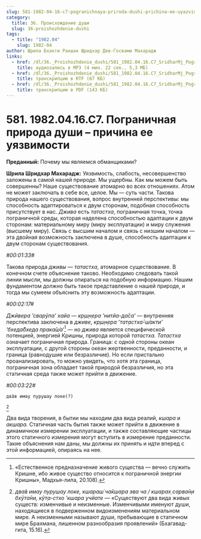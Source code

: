 ```yaml
---
slug: 581-1982-04-16-c7-pogranichnaya-priroda-dushi-prichina-ee-uyazvimosti
category:
  title: 36. Происхождение души
  slug: 36-proishozhdenie-dushi
tags:
  - title: "1982.04"
    slug: 1982-04
author: Шрила Бхакти Ракшак Шридхар Дев-Госвами Махарадж
links:
  - href: /dl/36._Proishozhdenie_dushi/581_1982.04.16.C7_SridharMj_Pogranichnaja_priroda_dushi--prichina_ee_ujazvimosti.mp3
    title: аудиозапись в MP3 (4 мин. 22 сек., 5,3 МБ)
  - href: /dl/36._Proishozhdenie_dushi/581_1982.04.16.C7_SridharMj_Pogranichnaja_priroda_dushi--prichina_ee_ujazvimosti.rtf
    title: транскрипцию в RTF (67 КБ)
  - href: /dl/36._Proishozhdenie_dushi/581_1982.04.16.C7_SridharMj_Pogranichnaja_priroda_dushi--prichina_ee_ujazvimosti.pdf
    title: транскрипцию в PDF (143 КБ)
---
```


# 581. 1982.04.16.C7. Пограничная природа души – причина ее уязвимости

**Преданный:** Почему мы являемся обманщиками?

**Шрила Шридхар Махарадж:** Уязвимость, слабость, несовершенство заложены в самой нашей природе. Мы ущербны. Как мы можем быть совершенны? Наше существование атомарно во всех отношениях. Атом не может заключать в себе все, целое. Мы — суть части. Такова природа нашего существования, вопрос внутренней перспективы: мы способность адаптироваться к двум сторонам, подобная способность присутствует в нас. *Джива* есть *татастха*, пограничная точка, точка пограничной среды, которая наделена способностью адаптации к двум сторонам: материальному миру (миру эксплуатации) и миру служения (высшему миру). Связь с высшим началом и связь с низшим началом — эта двойная возможность заключена в душе, способность адаптации к двум сторонам существования.

*#00:01:33#*

Такова природа *дживы* — *татастха*, атомарное существование. В конечном счете объяснение таково. Необходимо следовать такой линии мысли, мы должны опираться на подобную информацию. Нашим фундаментом должно быть такое представление о нашей природе, и тогда мы сумеем объяснить эту возможность адаптации.

*#00:02:17#*

*Джӣвера ’сварӯпа’ хайа — кр̣ш̣н̣ера ’нитйа-да̄са’* — внутренняя перспектива заключена в *дживе*, *кр̣ш̣н̣ера ’тат̣астха̄-ш́акти’ ’бхеда̄бхеда прака̄ш́а’*[^_ftn1] — но *джива* является специфической потенцией, энергией Кришны, природа которой *татастха. Татастха* означает пограничная природа. Граница: с одной стороны океан эксплуатации, с другой стороны океан жертвенности, преданности, и граница (равнодушие или безразличие). Но если пристально проанализировать, то можно увидеть, что хотя эта граница, пограничная зона обладает такой природой безразличия, но эта статичная среда также может прийти в движение.

*#00:03:22#*

    два̄в имау пурушау локе(?)
[^_ftn2]

Два вида творения, в бытии мы находим два вида реалий, *кшара* и *акшара.* Статичная часть бытия также может прийти в движение в динамичном измерении эксплуатации, и также составляющие частицы этого статичного измерения могут вступить в измерение преданности. Такие объяснения нам даны, мы должны их принять и идти вперед с этой информацией, опираясь на нее.



[^_ftn1]: «Естественное предназначение живого существа — вечно служить Кришне, ибо живое существо относится к пограничной энергии Кришны», Мадхья-лила, 20.108).

[^_ftn2]: *два̄в имау пурушау локе, кшараш́ ча̄кшара эва ча / кшарах̣ сарва̄н̣и бхӯта̄ни, кӯт̣а-стхо ’кшара учйате* — «Существуют два вида живых существ: изменчивые и неизменные. Изменчивыми именуют души, находящиеся в подверженном видоизменениям материальном мире. А неизменными называют души, пребывающие в статичном мире Брахмана, лишенном разнообразия проявлений» (Бхагавад-гита, 15.16).

